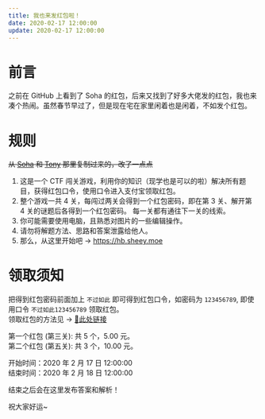 ```yaml
---
title: 我也来发红包啦！
date: 2020-02-17 12:00:00
update: 2020-02-17 12:00:00
---
```


# 前言
之前在 GitHub 上看到了 Soha 的红包，后来又找到了好多大佬发的红包，我也来凑个热闹。虽然春节早过了，但是现在宅在家里闲着也是闲着，不如发个红包。

# 规则
~~从 [Soha](https://soha.moe/post/find-soha-red-packet-2020.html) 和 [Tony](https://www.ouorz.com/594) 那里复制过来的，改了一点点~~
1. 这是一个 CTF 闯关游戏，利用你的知识（现学也是可以的啦）解决所有题目，获得红包口令，使用口令进入支付宝领取红包。
2. 整个游戏一共 4 关，每闯过两关会得到一个红包密码，即在第 3 关、解开第 4 关的谜题后各得到一个红包密码。 每一关都有通往下一关的线索。
3. 你可能需要使用电脑，且熟悉对图片的一些编辑操作。
4. 请勿将解题方法、思路和答案泄露给他人。
5. 那么，从这里开始吧 → https://hb.sheey.moe

# 领取须知
把得到红包密码前面加上 `不过如此` 即可得到红包口令，如密码为 `123456789`, 即使用口令 `不过如此123456789` 领取红包。  
领取红包的方法见 → [🔗此处链接](https://jingyan.baidu.com/article/5553fa8288eb6c65a239340f.html)

第一个红包 (第三关): 共 5 个，5.00 元。  
第二个红包 (第五关): 共 3 个，10.00 元。

开始时间：2020 年 2 月 17 日 12:00:00  
结束时间：2020 年 2 月 18 日 12:00:00

结束之后会在这里发布答案和解析！

祝大家好运~